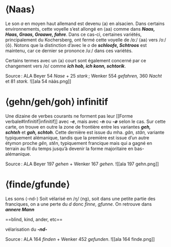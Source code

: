 # ⟨Naas⟩

Le son *a* en moyen haut allemand est devenu ⟨a⟩ en alsacien. Dans certains environnements, cette voyelle s’est allongé en ⟨aa⟩ comme dans ***Naas, Haas, Graas, Graawe, fahre***. Dans ce cas-ci, certaines variétés, principalement du Kochersberg, ont fermé cette voyelle de /ɒː/ ⟨aa⟩ vers /oː/ ⟨ô⟩. Notons que la distinction d’avec le *o* de ***schloofe, Schtroos*** est maintenu, car ce dernier se prononce /ʊː/ dans ces variétés.

Certains termes avec un ⟨a⟩ court sont également concerné par ce changement vers /o/ comme ***ich hob, ich konn, schtorik***.

Source : ALA Beyer 54 *Nase* + 25 *stark* ; Wenker 554 *gefahren,* 360 *Nacht* et 81 *stark.*
![[ala 54 nààs.png]]

# ⟨gehn/geh/goh⟩ infinitif

Une dizaine de verbes courants ne forment pas leur [[Forme verbale#Infinitif|infinitif]] avec ***-e***, mais avec ***-n*** ou ***-∅*** selon le cas. Sur cette carte, on trouve en outre la zone de frontière entre les variantes ***geh, schteh*** et ***goh, schtoh***. Cette dernière est issue du mha. *gân, stân,* variante typiquement alémanique, tandis que la première est issue d’un autre étymon proche *gên, stên*, typiquement francique mais qui a gagné en terrain au fil du temps jusqu’à devenir la forme majoritaire en bas-alémanique.

Source : ALA Beyer 197 *gehen* + Wenker 167 *gehen*.
![[ala 197 gehn.png]]

# ⟨finde/gfunde⟩

Les sons ⟨-nd-⟩ 
Soit vélarisé en /ŋ/ ⟨ng⟩, soit dans une petite partie des franciques, on a une perte du *d* donc *finne, gfunne*. On retrouve dans ***annere Mann***

==blind, kind, ander, etc==

vélarisation du ***-nd-***

Source : ALA 164 *finden* + Wenker 452 *gefunden*.
![[ala 164 finde.png]]

